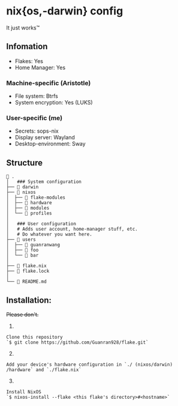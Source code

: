 # nix{os,-darwin} config
It just works™


## Infomation
- Flakes: Yes
- Home Manager: Yes

### Machine-specific (Aristotle)
- File system: Btrfs
- System encryption: Yes (LUKS)

### User-specific (me)
- Secrets: sops-nix
- Display server: Wayland
- Desktop-environment: Sway

## Structure
```
 .
│   ### System configuration
├──  darwin
├──  nixos
│  ├──  flake-modules
│  ├──  hardware
│  ├──  modules
│  └──  profiles
│
│   ### User configuration
│   # Adds user account, home-manager stuff, etc.
│   # Do whatever you want here.
├──  users
│  ├──  guanranwang
│  ├──  foo
│  └──  bar
│
├──  flake.nix
├──  flake.lock
│
└──  README.md
```
## Installation:

  ~~Please don't.~~

  1.
    Clone this repository
    `$ git clone https://github.com/Guanran928/flake.git`

  2.
    Add your device's hardware configuration in `./ (nixos/darwin) /hardware` and `./flake.nix`

  3.
    Install NixOS
    `$ nixos-install --flake <this flake's directory>#<hostname>`
